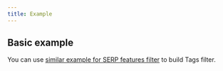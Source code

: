 ```yaml
---
title: Example
---
```


## Basic example

You can use [similar example for SERP features filter](/filter-group/filter-serp-features/filter-serp-features-code/#ac96ad) to build Tags filter.
